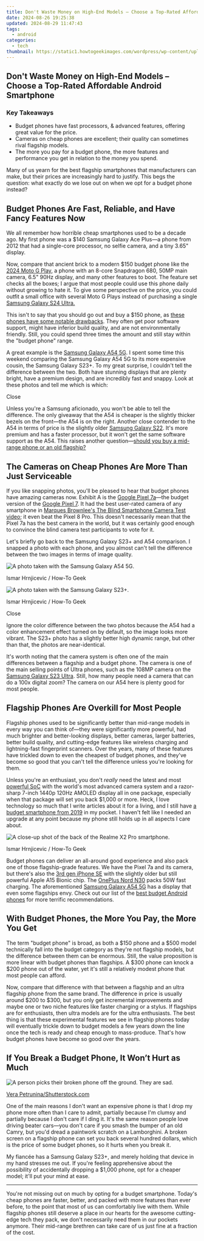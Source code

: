 ```yaml
---
title: Don't Waste Money on High-End Models – Choose a Top-Rated Affordable Android Smartphone
date: 2024-08-26 19:25:38
updated: 2024-08-29 11:47:43
tags:
  - android
categories:
  - tech
thumbnail: https://static1.howtogeekimages.com/wordpress/wp-content/uploads/2023/09/google-pixel-android-lock-screen.jpg
---
```


## Don't Waste Money on High-End Models – Choose a Top-Rated Affordable Android Smartphone

### Key Takeaways

* Budget phones have fast processors, & advanced features, offering great value for the price.
* Cameras on cheap phones are excellent; their quality can sometimes rival flagship models.
* The more you pay for a budget phone, the more features and performance you get in relation to the money you spend.

 Many of us yearn for the best flagship smartphones that manufacturers can make, but their prices are increasingly hard to justify. This begs the question: what exactly do we lose out on when we opt for a budget phone instead?

##  Budget Phones Are Fast, Reliable, and Have Fancy Features Now

 We all remember how horrible cheap smartphones used to be a decade ago. My first phone was a $140 Samsung Galaxy Ace Plus—a phone from 2012 that had a single-core processor, no selfie camera, and a tiny 3.65" display.

 Now, compare that ancient brick to a modern $150 budget phone like the [2024 Moto G Play](https://some-skills.techidaily.com/2024-approved-the-innovation-insights-into-vr-gear-designs/), a phone with an 8-core Snapdragon 680, 50MP main camera, 6.5" 90Hz display, and many other features to boot. The feature set checks all the boxes; I argue that most people could use this phone daily without growing to hate it. To give some perspective on the price, you could outfit a small office with several Moto G Plays instead of purchasing a single [Samsung Galaxy S24 Ultra.](https://vimeo-videos.techidaily.com/2024-approved-mastering-profit-strategies-for-vimeo-content-creators/) 

 This isn't to say that you should go out and buy a $150 phone, as [these phones have some notable drawbacks](https://some-guidance.techidaily.com/in-2024-the-art-of-subtle-sonic-softening-using-lumafusion/). They often get poor software support, might have inferior build quality, and are not environmentally friendly. Still, you could spend three times the amount and still stay within the "budget phone" range.

 A great example is the [Samsung Galaxy A54 5G](https://fox-that.techidaily.com/troubleshooting-a-non-responsive-iphone-display-a-step-by-step-guide/). I spent some time this weekend comparing the Samsung Galaxy A54 5G to its more expensive cousin, the Samsung Galaxy S23+. To my great surprise, I couldn't tell the difference between the two. Both have stunning displays that are plenty bright, have a premium design, and are incredibly fast and snappy. Look at these photos and tell me which is which:

Close 

 Unless you're a Samsung aficionado, you won't be able to tell the difference. The only giveaway that the A54 is cheaper is the slightly thicker bezels on the front—the A54 is on the right. Another close contender to the A54 in terms of price is the slightly older [Samsung Galaxy S22](https://www.amazon.com/Samsung-Smartphone-Unlocked-Brightest-Processor/dp/B09V1NGFN4?tag=hotoge-20&ascsubtag=UUhtgUeUpU2002308&asc%5Frefurl=https%3A%2F%2Fwww.howtogeek.com%2Fskip-the-flagship-just-buy-one-of-the-best-budget-android-phones%2F&asc%5Fcampaign=Evergreen). It's more premium and has a faster processor, but it won't get the same software support as the A54\. This raises another question—[should you buy a mid-range phone or an old flagship?](https://extra-hints.techidaily.com/journey-through-ingenious-text-animation-ideas/) 

##  The Cameras on Cheap Phones Are More Than Just Serviceable

 If you like snapping photos, you'll be pleased to hear that budget phones have amazing cameras now. Exhibit A is the [Google Pixel 7a](https://youtube-lab.techidaily.com/nlocking-the-secrets-to-parallel-playback-prowess-for-2024/)—the budget version of the [Google Pixel 7](https://video-content-creator.techidaily.com/new-split-mkv-videos-with-ease-top-10-free-software-options-for-2024/). It had the best user-rated camera of any smartphone in [Marques Brownlee's The Blind Smartphone Camera Test video](https://www.youtube.com/watch?v=VRoTOE3FqT0); it even beat the Pixel 8 Pro. This doesn't necessarily mean that the Pixel 7a has the best camera in the world, but it was certainly good enough to convince the blind camera test participants to vote for it.

 Let's briefly go back to the Samsung Galaxy S23+ and A54 comparison. I snapped a photo with each phone, and you almost can't tell the difference between the two images in terms of image quality.

![A photo taken with the Samsung Galaxy A54 5G.](https://static1.howtogeekimages.com/wordpress/wp-content/uploads/2024/03/a54-camera.jpg) 

Ismar Hrnjicevic / How-To Geek

![A photo taken with the Samsung Galaxy S23+.](https://static1.howtogeekimages.com/wordpress/wp-content/uploads/2024/03/s23-plus-camera.jpg) 

Ismar Hrnjicevic / How-To Geek

Close 

 Ignore the color difference between the two photos because the A54 had a color enhancement effect turned on by default, so the image looks more vibrant. The S23+ photo has a slightly better high dynamic range, but other than that, the photos are near-identical.

 It's worth noting that the camera system is often one of the main differences between a flagship and a budget phone. The camera is one of the main selling points of Ultra phones, such as the 108MP camera on the [Samsung Galaxy S23 Ultra](https://sim-unlock.techidaily.com/easily-unlock-your-xiaomi-redmi-note-13-5g-device-sim-by-drfone-android/). Still, how many people need a camera that can do a 100x digital zoom? The camera on our A54 here is plenty good for most people.

##  Flagship Phones Are Overkill for Most People

 Flagship phones used to be significantly better than mid-range models in every way you can think of—they were significantly more powerful, had much brighter and better-looking displays, better cameras, larger batteries, better build quality, and cutting-edge features like wireless charging and lightning-fast fingerprint scanners. Over the years, many of these features have trickled down to even the cheapest of budget phones, and they've become so good that you can't tell the difference unless you're looking for them.

 Unless you're an enthusiast, you don't _really_ need the latest and most [powerful SoC](https://screen-activity-recording.techidaily.com/new-discovering-win11s-finest-screen-grabbers-for-2024/) with the world's most advanced camera system and a razor-sharp 7-inch 1440p 120Hz AMOLED display all in one package, especially when that package will set you back $1,000 or more. Heck, I love technology so much that I write articles about it for a living, and I still have [a budget smartphone from 2019](https://fox-glue.techidaily.com/new-advanced-data-analytics-methods-for-market-research-analysis-for-2024/) in my pocket. I haven't felt like I needed an upgrade at any point because my phone still holds up in all aspects I care about.

![A close-up shot of the back of the Realme X2 Pro smartphone.](https://static1.howtogeekimages.com/wordpress/wp-content/uploads/2023/11/cropped-hero.jpg) 

Ismar Hrnjicevic / How-To Geek

 Budget phones can deliver an all-around good experience and also pack one of those flagship-grade features. We have the Pixel 7a and its camera, but there's also the [3rd gen iPhone SE](https://www.amazon.com/Apple-iPhone-SE-3rd-64GB/dp/B0BDY59V1G/ref=sr%5F1%5F1?crid=10V6AD4Z5MD99&tag=hotoge-20&ascsubtag=UUhtgUeUpU2002308&asc%5Frefurl=https%3A%2F%2Fwww.howtogeek.com%2Fskip-the-flagship-just-buy-one-of-the-best-budget-android-phones%2F&asc%5Fcampaign=Evergreen) with the slightly older but still powerful Apple A15 Bionic chip. The [OnePlus Nord N30](https://www.amazon.com/OnePlus-Unlocked-Dual-SIM-Charging-Chromatic/dp/B0C22BRGLG/?tag=hotoge-20&ascsubtag=UUhtgUeUpU2002308&asc%5Frefurl=https%3A%2F%2Fwww.howtogeek.com%2Fskip-the-flagship-just-buy-one-of-the-best-budget-android-phones%2F&asc%5Fcampaign=Evergreen) packs 50W fast charging. The aforementioned [Samsung Galaxy A54 5G](https://www.amazon.com/dp/B0BYMQ53WR?tag=hotoge-20&ascsubtag=UUhtgUeUpU2002308&asc%5Frefurl=https%3A%2F%2Fwww.howtogeek.com%2Fskip-the-flagship-just-buy-one-of-the-best-budget-android-phones%2F&asc%5Fcampaign=Evergreen) has a display that even some flagships envy. Check out our list of the [best budget Android phones](https://sim-unlock.techidaily.com/top-10-vivo-y77t-android-sim-unlock-apk-by-drfone-android/) for more terrific recommendations.

##  With Budget Phones, the More You Pay, the More You Get

 The term "budget phone" is broad, as both a $150 phone and a $500 model technically fall into the budget category as they're not flagship models, but the difference between them can be enormous. Still, the value proposition is more linear with budget phones than flagships. A $300 phone can knock a $200 phone out of the water, yet it's still a relatively modest phone that most people can afford.

 Now, compare that difference with that between a flagship and an ultra flagship phone from the same brand. The difference in price is usually around $200 to $300, but you only get incremental improvements and maybe one or two niche features like faster charging or a stylus. If flagships are for enthusiasts, then ultra models are for the ultra enthusiasts. The best thing is that these experimental features we see in flagship phones today will eventually trickle down to budget models a few years down the line once the tech is ready and cheap enough to mass-produce. That's how budget phones have become so good over the years.

##  If You Break a Budget Phone, It Won’t Hurt as Much

![A person picks their broken phone off the ground. They are sad.](https://static1.howtogeekimages.com/wordpress/wp-content/uploads/2019/10/10fb15c7-4.png) 

[Vera Petrunina/Shutterstock.com](https://www.shutterstock.com/image-photo/man-sad-look-holding-smartphone-cracked-712145479?)

 One of the main reasons I don't want an expensive phone is that I drop my phone more often than I care to admit, partially because I'm clumsy and partially because I don't care if I ding it. It's the same reason people love driving beater cars—you don't care if you smash the bumper of an old Camry, but you'd dread a paintwork scratch on a Lamborghini. A broken screen on a flagship phone can set you back several hundred dollars, which is the price of some budget phones, so it hurts when you break it.

 My fiancée has a Samsung Galaxy S23+, and merely holding that device in my hand stresses me out. If you're feeling apprehensive about the possibility of accidentally dropping a $1,000 phone, opt for a cheaper model; it'll put your mind at ease.

---

 You're not missing out on much by opting for a budget smartphone. Today's cheap phones are faster, better, and packed with more features than ever before, to the point that most of us can comfortably live with them. While flagship phones still deserve a place in our hearts for the awesome cutting-edge tech they pack, we don't necessarily need them in our pockets anymore. Their mid-range brethren can take care of us just fine at a fraction of the cost.

<ins class="adsbygoogle"
     style="display:block"
     data-ad-format="autorelaxed"
     data-ad-client="ca-pub-7571918770474297"
     data-ad-slot="1223367746"></ins>



<ins class="adsbygoogle"
     style="display:block"
     data-ad-client="ca-pub-7571918770474297"
     data-ad-slot="8358498916"
     data-ad-format="auto"
     data-full-width-responsive="true"></ins>

